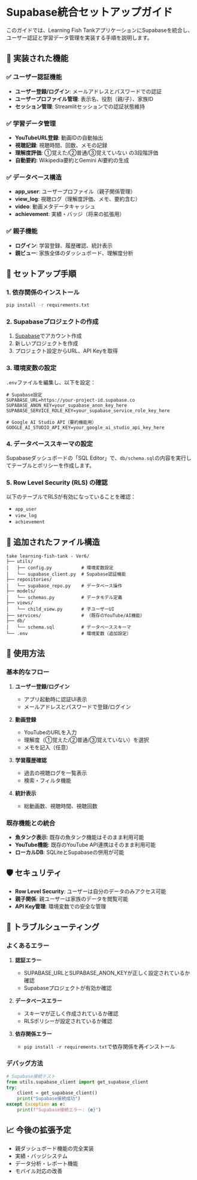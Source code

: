# Supabase統合セットアップガイド

このガイドでは、Learning Fish TankアプリケーションにSupabaseを統合し、ユーザー認証と学習データ管理を実装する手順を説明します。

## 🎯 実装された機能

### ✅ ユーザー認証機能
- **ユーザー登録/ログイン**: メールアドレスとパスワードでの認証
- **ユーザープロファイル管理**: 表示名、役割（親/子）、家族ID
- **セッション管理**: Streamlitセッションでの認証状態維持

### ✅ 学習データ管理
- **YouTubeURL登録**: 動画IDの自動抽出
- **視聴記録**: 視聴時間、回数、メモの記録
- **理解度評価**: ①覚えた/②普通/③覚えていない の3段階評価
- **自動要約**: Wikipedia要約とGemini AI要約の生成

### ✅ データベース構造
- **app_user**: ユーザープロファイル（親子関係管理）
- **view_log**: 視聴ログ（理解度評価、メモ、要約含む）
- **video**: 動画メタデータキャッシュ
- **achievement**: 実績・バッジ（将来の拡張用）

### ✅ 親子機能
- **ログイン**: 学習登録、履歴確認、統計表示
- **親ビュー**: 家族全体のダッシュボード、理解度分析

## 🚀 セットアップ手順

### 1. 依存関係のインストール

```bash
pip install -r requirements.txt
```

### 2. Supabaseプロジェクトの作成

1. [Supabase](https://supabase.com)でアカウント作成
2. 新しいプロジェクトを作成
3. プロジェクト設定からURL、API Keyを取得

### 3. 環境変数の設定

`.env`ファイルを編集し、以下を設定：

```env
# Supabase設定
SUPABASE_URL=https://your-project-id.supabase.co
SUPABASE_ANON_KEY=your_supabase_anon_key_here
SUPABASE_SERVICE_ROLE_KEY=your_supabase_service_role_key_here

# Google AI Studio API（要約機能用）
GOOGLE_AI_STUDIO_API_KEY=your_google_ai_studio_api_key_here
```

### 4. データベーススキーマの設定

Supabaseダッシュボードの「SQL Editor」で、`db/schema.sql`の内容を実行してテーブルとポリシーを作成します。

### 5. Row Level Security (RLS) の確認

以下のテーブルでRLSが有効になっていることを確認：
- `app_user`
- `view_log` 
- `achievement`

## 📁 追加されたファイル構造

```
take learning-fish-tank - Ver6/
├── utils/
│   ├── config.py           # 環境変数設定
│   └── supabase_client.py  # Supabase認証機能
├── repositories/
│   └── supabase_repo.py    # データベース操作
├── models/
│   └── schemas.py          # データモデル定義
├── views/
│   └── child_view.py       # 子ユーザーUI
├── services/               # （既存のYouTube/AI機能）
├── db/
│   └── schema.sql          # データベーススキーマ
└── .env                    # 環境変数（追加設定）
```

## 🔧 使用方法

### 基本的なフロー

1. **ユーザー登録/ログイン**
   - アプリ起動時に認証UI表示
   - メールアドレスとパスワードで登録/ログイン

2. **動画登録**
   - YouTubeのURLを入力
   - 理解度（①覚えた/②普通/③覚えていない）を選択
   - メモを記入（任意）

3. **学習履歴確認**
   - 過去の視聴ログを一覧表示
   - 検索・フィルタ機能

4. **統計表示**
   - 総動画数、視聴時間、視聴回数

### 既存機能との統合

- **魚タンク表示**: 既存の魚タンク機能はそのまま利用可能
- **YouTube機能**: 既存のYouTube API連携はそのまま利用可能
- **ローカルDB**: SQLiteとSupabaseの併用が可能

## 🛡️ セキュリティ

- **Row Level Security**: ユーザーは自分のデータのみアクセス可能
- **親子関係**: 親ユーザーは家族のデータを閲覧可能
- **API Key管理**: 環境変数での安全な管理

## 🚨 トラブルシューティング

### よくあるエラー

1. **認証エラー**
   - SUPABASE_URLとSUPABASE_ANON_KEYが正しく設定されているか確認
   - Supabaseプロジェクトが有効か確認

2. **データベースエラー**
   - スキーマが正しく作成されているか確認
   - RLSポリシーが設定されているか確認

3. **依存関係エラー**
   - `pip install -r requirements.txt`で依存関係を再インストール

### デバッグ方法

```python
# Supabase接続テスト
from utils.supabase_client import get_supabase_client
try:
    client = get_supabase_client()
    print("Supabase接続成功")
except Exception as e:
    print(f"Supabase接続エラー: {e}")
```

## 📈 今後の拡張予定

- 親ダッシュボード機能の完全実装
- 実績・バッジシステム
- データ分析・レポート機能
- モバイル対応の改善